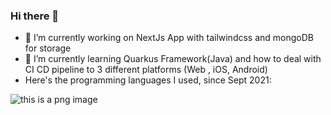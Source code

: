 ### Hi there 👋

<!--
**buninadev/buninadev** is a ✨ _special_ ✨ repository because its `README.md` (this file) appears on your GitHub profile.

Here are some ideas to get you started:


- 👯 I’m looking to collaborate on ...
- 🤔 I’m looking for help with ...
- 💬 Ask me about ...
- 📫 How to reach me: ...
- 😄 Pronouns: ...
- ⚡ Fun fact: ...
-->
- 🔭 I’m currently working on NextJs App with tailwindcss and mongoDB for storage
- 🌱 I’m currently learning Quarkus Framework(Java) and how to deal with CI CD pipeline to 3 different platforms (Web , iOS, Android)
- Here's the programming languages I used, since Sept 2021:
    
![this is a png image](https://wakatime.com/share/@b61f4deb-4007-42f5-86e1-f169b4d3cbee/2874b93c-3bfd-4f45-ac1e-517781fb4e52.png)
